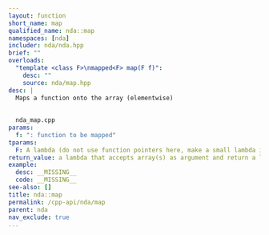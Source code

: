 ```yaml
---
layout: function
short_name: map
qualified_name: nda::map
namespaces: [nda]
includer: nda/nda.hpp
brief: ""
overloads:
  "template <class F>\nmapped<F> map(F f)":
    desc: ""
    source: nda/map.hpp
desc: |
  Maps a function onto the array (elementwise)
  
  
  nda_map.cpp
params:
  f: ": function to be mapped"
tparams:
  F: A lambda (do not use function pointers here, make a small lambda it is easier)
return_value: a lambda that accepts array(s) as argument and return a lazy call expressions.
example:
  desc: __MISSING__
  code: __MISSING__
see-also: []
title: nda::map
permalink: /cpp-api/nda/map
parent: nda
nav_exclude: true
...
```


